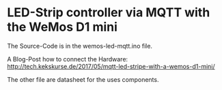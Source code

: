 # LED-Strip controller via MQTT with the WeMos D1 mini
The Source-Code is in the wemos-led-mqtt.ino file.

A Blog-Post how to connect the Hardware: http://tech.kekskurse.de/2017/05/mqtt-led-stripe-with-a-wemos-d1-mini/


The other file are datasheet for the uses components.
